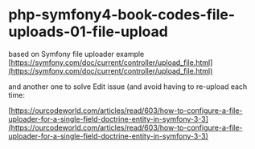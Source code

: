 # php-symfony4-book-codes-file-uploads-01-file-upload

based on Symfony file uploader example
[https://symfony.com/doc/current/controller/upload_file.html](https://symfony.com/doc/current/controller/upload_file.html)

and another one to solve Edit issue (and avoid having to re-upload each time:

[https://ourcodeworld.com/articles/read/603/how-to-configure-a-file-uploader-for-a-single-field-doctrine-entity-in-symfony-3-3](https://ourcodeworld.com/articles/read/603/how-to-configure-a-file-uploader-for-a-single-field-doctrine-entity-in-symfony-3-3)

